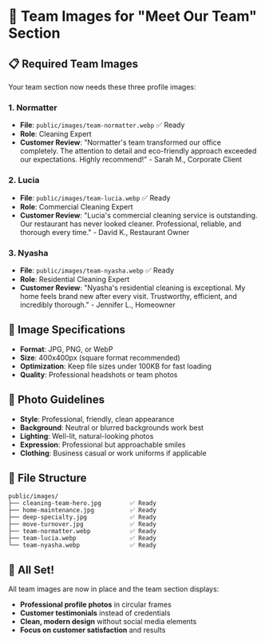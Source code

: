 # 👥 Team Images for "Meet Our Team" Section

## 📋 Required Team Images

Your team section now needs these three profile images:

### 1. Normatter
- **File**: `public/images/team-normatter.webp` ✅ Ready
- **Role**: Cleaning Expert
- **Customer Review**: "Normatter's team transformed our office completely. The attention to detail and eco-friendly approach exceeded our expectations. Highly recommend!" - Sarah M., Corporate Client

### 2. Lucia  
- **File**: `public/images/team-lucia.webp` ✅ Ready
- **Role**: Commercial Cleaning Expert
- **Customer Review**: "Lucia's commercial cleaning service is outstanding. Our restaurant has never looked cleaner. Professional, reliable, and thorough every time." - David K., Restaurant Owner

### 3. Nyasha
- **File**: `public/images/team-nyasha.webp` ✅ Ready
- **Role**: Residential Cleaning Expert
- **Customer Review**: "Nyasha's residential cleaning is exceptional. My home feels brand new after every visit. Trustworthy, efficient, and incredibly thorough." - Jennifer L., Homeowner

## 📐 Image Specifications

- **Format**: JPG, PNG, or WebP
- **Size**: 400x400px (square format recommended)
- **Optimization**: Keep file sizes under 100KB for fast loading
- **Quality**: Professional headshots or team photos

## 🎨 Photo Guidelines

- **Style**: Professional, friendly, clean appearance
- **Background**: Neutral or blurred backgrounds work best
- **Lighting**: Well-lit, natural-looking photos
- **Expression**: Professional but approachable smiles
- **Clothing**: Business casual or work uniforms if applicable

## 📁 File Structure
```
public/images/
├── cleaning-team-hero.jpg        ✅ Ready
├── home-maintenance.jpg          ✅ Ready  
├── deep-specialty.jpg            ✅ Ready
├── move-turnover.jpg             ✅ Ready
├── team-normatter.webp           ✅ Ready
├── team-lucia.webp               ✅ Ready
└── team-nyasha.webp              ✅ Ready
```

## 🎉 All Set!

All team images are now in place and the team section displays:
- **Professional profile photos** in circular frames
- **Customer testimonials** instead of credentials
- **Clean, modern design** without social media elements
- **Focus on customer satisfaction** and results
